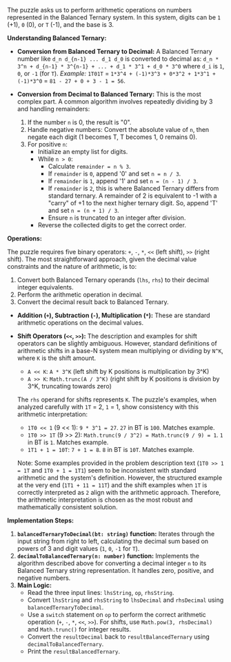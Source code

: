 The puzzle asks us to perform arithmetic operations on numbers represented in the Balanced Ternary system. In this system, digits can be `1` (+1), `0` (0), or `T` (-1), and the base is 3.

**Understanding Balanced Ternary:**

*   **Conversion from Balanced Ternary to Decimal:**
    A Balanced Ternary number like `d_n d_{n-1} ... d_1 d_0` is converted to decimal as:
    `d_n * 3^n + d_{n-1} * 3^{n-1} + ... + d_1 * 3^1 + d_0 * 3^0`
    where `d_i` is `1`, `0`, or `-1` (for `T`).
    *Example:* `1T01T` = `1*3^4 + (-1)*3^3 + 0*3^2 + 1*3^1 + (-1)*3^0`
    = `81 - 27 + 0 + 3 - 1 = 56`.

*   **Conversion from Decimal to Balanced Ternary:**
    This is the most complex part. A common algorithm involves repeatedly dividing by 3 and handling remainders:
    1.  If the number `n` is 0, the result is "0".
    2.  Handle negative numbers: Convert the absolute value of `n`, then negate each digit (1 becomes T, T becomes 1, 0 remains 0).
    3.  For positive `n`:
        *   Initialize an empty list for digits.
        *   While `n > 0`:
            *   Calculate `remainder = n % 3`.
            *   If `remainder` is `0`, append '0' and set `n = n / 3`.
            *   If `remainder` is `1`, append '1' and set `n = (n - 1) / 3`.
            *   If `remainder` is `2`, this is where Balanced Ternary differs from standard ternary. A remainder of 2 is equivalent to -1 with a "carry" of +1 to the next higher ternary digit. So, append 'T' and set `n = (n + 1) / 3`.
            *   Ensure `n` is truncated to an integer after division.
        *   Reverse the collected digits to get the correct order.

**Operations:**

The puzzle requires five binary operators: `+`, `-`, `*`, `<<` (left shift), `>>` (right shift).
The most straightforward approach, given the decimal value constraints and the nature of arithmetic, is to:
1.  Convert both Balanced Ternary operands (`lhs`, `rhs`) to their decimal integer equivalents.
2.  Perform the arithmetic operation in decimal.
3.  Convert the decimal result back to Balanced Ternary.

*   **Addition (`+`), Subtraction (`-`), Multiplication (`*`):**
    These are standard arithmetic operations on the decimal values.

*   **Shift Operators (`<<`, `>>`):**
    The description and examples for shift operators can be slightly ambiguous. However, standard definitions of arithmetic shifts in a base-N system mean multiplying or dividing by `N^K`, where `K` is the shift amount.
    *   `A << K`: `A * 3^K` (left shift by K positions is multiplication by 3^K)
    *   `A >> K`: `Math.trunc(A / 3^K)` (right shift by K positions is division by 3^K, truncating towards zero)

    The `rhs` operand for shifts represents `K`. The puzzle's examples, when analyzed carefully with `1T` = 2, `1` = 1, show consistency with this arithmetic interpretation:
    *   `1T0 << 1` (9 << 1): `9 * 3^1 = 27`. `27` in BT is `100`. Matches example.
    *   `1T0 >> 1T` (9 >> 2): `Math.trunc(9 / 3^2) = Math.trunc(9 / 9) = 1`. `1` in BT is `1`. Matches example.
    *   `1T1 + 1 = 10T`: `7 + 1 = 8`. `8` in BT is `10T`. Matches example.

    Note: Some examples provided in the problem description text (`1T0 >> 1 = 1T` and `1T0 + 1 = 1T1`) seem to be inconsistent with standard arithmetic and the system's definition. However, the structured example at the very end (`1T1 + 11 = 11T`) and the shift examples when `1T` is correctly interpreted as `2` align with the arithmetic approach. Therefore, the arithmetic interpretation is chosen as the most robust and mathematically consistent solution.

**Implementation Steps:**

1.  **`balancedTernaryToDecimal(bt: string)` function:** Iterates through the input string from right to left, calculating the decimal sum based on powers of 3 and digit values (`1`, `0`, `-1` for `T`).
2.  **`decimalToBalancedTernary(n: number)` function:** Implements the algorithm described above for converting a decimal integer `n` to its Balanced Ternary string representation. It handles zero, positive, and negative numbers.
3.  **Main Logic:**
    *   Read the three input lines: `lhsString`, `op`, `rhsString`.
    *   Convert `lhsString` and `rhsString` to `lhsDecimal` and `rhsDecimal` using `balancedTernaryToDecimal`.
    *   Use a `switch` statement on `op` to perform the correct arithmetic operation (`+`, `-`, `*`, `<<`, `>>`). For shifts, use `Math.pow(3, rhsDecimal)` and `Math.trunc()` for integer results.
    *   Convert the `resultDecimal` back to `resultBalancedTernary` using `decimalToBalancedTernary`.
    *   Print the `resultBalancedTernary`.